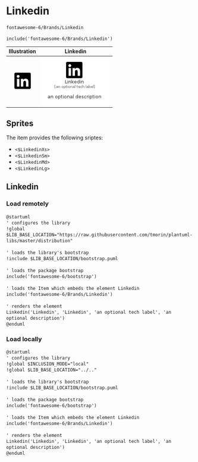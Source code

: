 # Linkedin


```text
fontawesome-6/Brands/Linkedin
```

```text
include('fontawesome-6/Brands/Linkedin')
```



| Illustration | Linkedin |
| :---: | :---: |
| ![illustration for Illustration](../../fontawesome-6/Brands/Linkedin.png) | ![illustration for Linkedin](../../fontawesome-6/Brands/Linkedin.Local.png) |



## Sprites
The item provides the following sriptes:

- `<$LinkedinXs>`
- `<$LinkedinSm>`
- `<$LinkedinMd>`
- `<$LinkedinLg>`





## Linkedin

### Load remotely
```plantuml
@startuml
' configures the library
!global $LIB_BASE_LOCATION="https://raw.githubusercontent.com/tmorin/plantuml-libs/master/distribution"

' loads the library's bootstrap
!include $LIB_BASE_LOCATION/bootstrap.puml

' loads the package bootstrap
include('fontawesome-6/bootstrap')

' loads the Item which embeds the element Linkedin
include('fontawesome-6/Brands/Linkedin')

' renders the element
Linkedin('Linkedin', 'Linkedin', 'an optional tech label', 'an optional description')
@enduml
```

### Load locally
```plantuml
@startuml
' configures the library
!global $INCLUSION_MODE="local"
!global $LIB_BASE_LOCATION="../.."

' loads the library's bootstrap
!include $LIB_BASE_LOCATION/bootstrap.puml

' loads the package bootstrap
include('fontawesome-6/bootstrap')

' loads the Item which embeds the element Linkedin
include('fontawesome-6/Brands/Linkedin')

' renders the element
Linkedin('Linkedin', 'Linkedin', 'an optional tech label', 'an optional description')
@enduml
```


